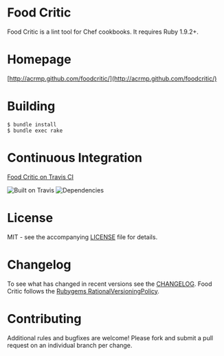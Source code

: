 # Food Critic

Food Critic is a lint tool for Chef cookbooks. It requires Ruby 1.9.2+.

# Homepage
[http://acrmp.github.com/foodcritic/](http://acrmp.github.com/foodcritic/)

# Building

    $ bundle install
    $ bundle exec rake

# Continuous Integration
[Food Critic on Travis CI](http://travis-ci.org/acrmp/foodcritic)

![Built on Travis](https://secure.travis-ci.org/acrmp/foodcritic.png?branch=master)
![Dependencies](https://gemnasium.com/acrmp/foodcritic.png)

# License
MIT - see the accompanying [LICENSE](https://github.com/acrmp/foodcritic/blob/master/LICENSE) file for details.

# Changelog
To see what has changed in recent versions see the [CHANGELOG](https://github.com/acrmp/foodcritic/blob/master/CHANGELOG.md).
Food Critic follows the [Rubygems RationalVersioningPolicy](http://docs.rubygems.org/read/chapter/7).

# Contributing
Additional rules and bugfixes are welcome! Please fork and submit a pull request on an individual branch per change.

